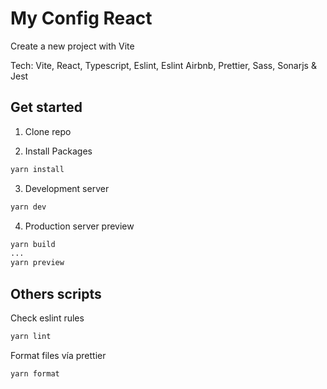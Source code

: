 # My Config React

Create a new project with Vite

Tech: Vite, React, Typescript, Eslint, Eslint Airbnb, Prettier, Sass, Sonarjs & Jest

## Get started

1. Clone repo

2. Install Packages

```bash
yarn install
```

3. Development server

```bash
yarn dev
```

4. Production server preview
```bash
yarn build
...
yarn preview
```


## Others scripts

Check eslint rules
```bash
yarn lint
```

Format files vía prettier
```bash
yarn format
```
